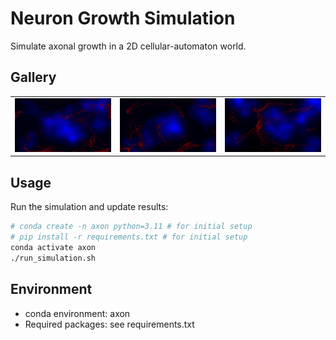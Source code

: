 # Neuron Growth Simulation

Simulate axonal growth in a 2D cellular-automaton world.

## Gallery

<table>
  <tr>
    <td><img src="final_results/250718.png" width="200"></td>
    <td><img src="final_results/250717.png" width="200"></td>
    <td><img src="final_results/250716.png" width="200"></td>
  </tr>
</table>

## Usage

Run the simulation and update results:
```bash
# conda create -n axon python=3.11 # for initial setup
# pip install -r requirements.txt # for initial setup
conda activate axon
./run_simulation.sh
```

## Environment

- conda environment: axon
- Required packages: see requirements.txt
